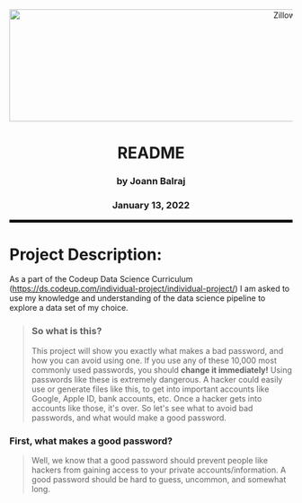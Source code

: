 <div align="center">

<img src="https://nakedsecurity.sophos.com/wp-content/uploads/sites/2/2018/12/shutterstock_779676172-1-compressor.jpg?w=780&h=408&crop=1" alt="Zillow Logo" title="Zillow Logo" width="1000" height="200" align="center"/>
    
# README

### by Joann Balraj
### January 13, 2022

</div align="center">
    
<hr style="border:2px solid black"> </hr>


# Project Description:
As a part of the Codeup Data Science Curriculum (https://ds.codeup.com/individual-project/individual-project/) I am asked to use my knowledge and understanding of the data science pipeline to explore a data set of my choice. 
> ### So what is this?
> This project will show you exactly what makes a bad password, and how you can avoid using one. If you use any of these 10,000 most commonly used passwords, you should **change it immediately!** Using passwords like these is extremely dangerous. A hacker could easily use or generate files like this, to get into important accounts like Google, Apple ID, bank accounts, etc. Once a hacker gets into accounts like those, it's over. So let's see what to avoid bad passwords, and what would make a good password.

### First, what makes a good password?
> Well, we know that a good password should prevent people like hackers from gaining access to your private accounts/information. A good password should be hard to guess, uncommon, and somewhat long.